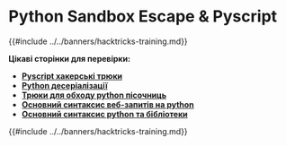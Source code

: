 # Python Sandbox Escape & Pyscript

{{#include ../../banners/hacktricks-training.md}}

**Цікаві сторінки для перевірки:**

- [**Pyscript хакерські трюки**](pyscript.md)
- [**Python десеріалізації**](../../pentesting-web/deserialization/index.html#python)
- [**Трюки для обходу python пісочниць**](bypass-python-sandboxes/)
- [**Основний синтаксис веб-запитів на python**](web-requests.md)
- [**Основний синтаксис python та бібліотеки**](basic-python.md)

{{#include ../../banners/hacktricks-training.md}}
